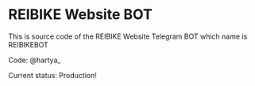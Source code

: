 # REIBIKE Website BOT

This is source code of the REIBIKE Website Telegram BOT which name is REIBIKEBOT

Code: @hartya_

Current status: Production!
